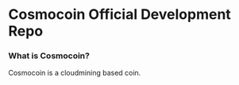 
Cosmocoin Official Development Repo
==================================


### What is Cosmocoin?
Cosmocoin is a cloudmining based coin. 




